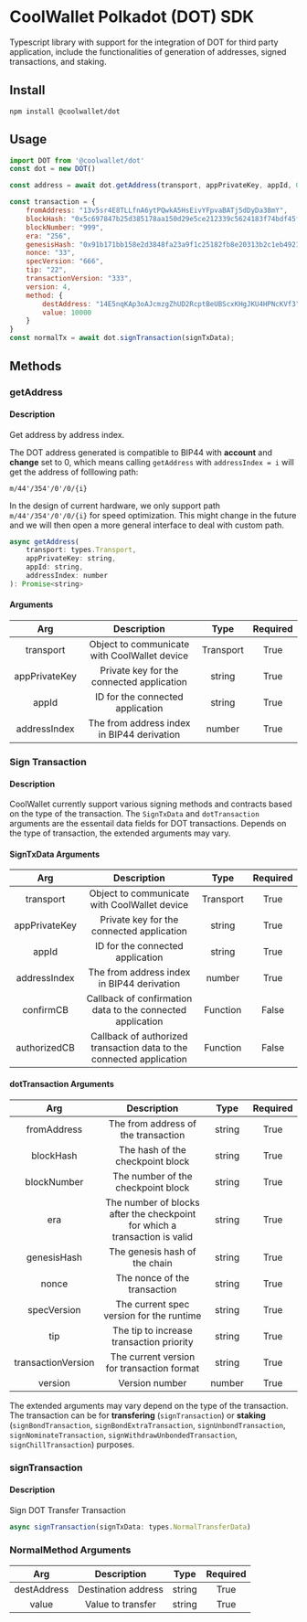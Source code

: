 # CoolWallet Polkadot (DOT) SDK

Typescript library with support for the integration of DOT for third party application, include the functionalities of generation of addresses, signed transactions, and staking.

## Install

```shell
npm install @coolwallet/dot
```

## Usage

```javascript
import DOT from '@coolwallet/dot'
const dot = new DOT()

const address = await dot.getAddress(transport, appPrivateKey, appId, 0);

const transaction = {
    fromAddress: "13v5sr4E8TLLfnA6ytPQwkA5HsEivYFpvaBATj5dDyDa38mY",
    blockHash: "0x5c697847b25d385178aa150d29e5ce212339c5624183f74bdf45f4912c89749a",
    blockNumber: "999",
    era: "256",
    genesisHash: "0x91b171bb158e2d3848fa23a9f1c25182fb8e20313b2c1eb49219da7a70ce90c3",
    nonce: "33",
    specVersion: "666",
    tip: "22",
    transactionVersion: "333",
    version: 4,
    method: {
        destAddress: "14E5nqKAp3oAJcmzgZhUD2RcptBeUBScxKHgJKU4HPNcKVf3",
        value: 10000 
    }
}
const normalTx = await dot.signTransaction(signTxData);
```

## Methods

### getAddress

#### Description

Get address by address index.

The DOT address generated is compatible to BIP44 with **account** and **change** set to 0, which means calling `getAddress` with `addressIndex = i` will get the address of folllowing path:

```none
m/44'/354'/0'/0/{i}
```

In the design of current hardware, we only support path `m/44'/354'/0'/0/{i}` for speed optimization. This might change in the future and we will then open a more general interface to deal with custom path.

```javascript
async getAddress(
    transport: types.Transport, 
    appPrivateKey: string, 
    appId: string, 
    addressIndex: number
): Promise<string>
```

#### Arguments

|      Arg      |                  Description                 |    Type   |  Required |
|:-------------:|:--------------------------------------------:|:---------:|:---------:|
|   transport   | Object to communicate with CoolWallet device | Transport |    True   |
| appPrivateKey |   Private key for the connected application  |   string  |    True   |
|     appId     |       ID for the connected application       |   string  |    True   |
|  addressIndex |  The from address index in BIP44 derivation  |   number  |    True   |

### Sign Transaction

#### Description

CoolWallet currently support various signing methods and contracts based on the type of the transaction.
The `SignTxData` and `dotTransaction` arguments are the essentail data fields for DOT transactions. Depends on the type of transaction, the extended arguments may vary.

#### SignTxData Arguments

|      Arg      |                              Description                             |    Type   |  Required |
|:-------------:|:--------------------------------------------------------------------:|:---------:|:---------:|
|   transport   |             Object to communicate with CoolWallet device             | Transport |    True   |
| appPrivateKey |               Private key for the connected application              |   string  |    True   |
|     appId     |                   ID for the connected application                   |   string  |    True   |
|  addressIndex |              The from address index in BIP44 derivation              |   number  |    True   |
|   confirmCB   |      Callback of confirmation data to the connected application      |  Function |   False   |
|  authorizedCB | Callback of authorized transaction data to the connected application |  Function |   False   |

#### dotTransaction Arguments

|         Arg        |                                 Description                                |  Type  | Required |
|:------------------:|:--------------------------------------------------------------------------:|:------:|:--------:|
|     fromAddress    |                     The from address of the transaction                    | string |   True   |
|      blockHash     |                      The hash of the checkpoint block                      | string |   True   |
|     blockNumber    |                     The number of the checkpoint block                     | string |   True   |
|         era        | The number of blocks after the checkpoint for which a transaction is valid | string |   True   |
|     genesisHash    |                        The genesis hash of the chain                       | string |   True   |
|        nonce       |                        The nonce of the transaction                        | string |   True   |
|     specVersion    |                  The current spec version for the runtime                  | string |   True   |
|         tip        |                  The tip to increase transaction priority                  | string |   True   |
| transactionVersion |                 The current version for transaction format                 | string |   True   |
|       version      |                               Version number                               | number |   True   |

The extended arguments may vary depend on the type of the transaction. The transaction can be for **transfering** (`signTransaction`) or **staking** (`signBondTransaction`, `signBondExtraTransaction`, `signUnbondTransaction`, `signNominateTransaction`, `signWithdrawUnbondedTransaction`, `signChillTransaction`) purposes.

### signTransaction

#### Description

Sign DOT Transfer Transaction

```javascript
async signTransaction(signTxData: types.NormalTransferData) 
```

### NormalMethod Arguments

|     Arg     |     Description     |  Type  | Required |
|:-----------:|:-------------------:|:------:|:--------:|
| destAddress | Destination address | string |   True   |
|    value    |  Value to transfer  | string |   True   |